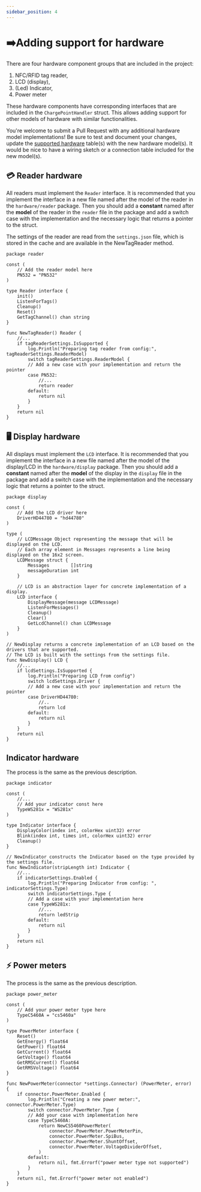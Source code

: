 ```yaml
---
sidebar_position: 4
---
```


# ➡️Adding support for hardware

There are four hardware component groups that are included in the project:

1. NFC/RFID tag reader,
2. LCD (display),
3. (Led) Indicator,
4. Power meter

These hardware components have corresponding interfaces that are included in the `ChargePointHandler` struct. This
allows adding support for other models of hardware with similar functionalities.

You're welcome to submit a Pull Request with any additional hardware model implementations! Be sure to test and document
your changes, update the [supported hardware](../hardware/hardware.md) table(s) with the new hardware model(s). It would
be nice to have a wiring sketch or a connection table included for the new model(s).

## 💳 Reader hardware

All readers must implement the `Reader` interface. It is recommended that you implement the interface in a new file
named after the model of the reader in the `hardware/reader` package. Then you should add a **constant** named after
the **model** of the reader in the `reader` file in the package and add a switch case with the implementation and the
necessary logic that returns a pointer to the struct.

The settings of the reader are read from the `settings.json` file, which is stored in the cache and are available in the
NewTagReader method.

```golang
package reader

const (
	// Add the reader model here
	PN532 = "PN532"
)

type Reader interface {
	init()
	ListenForTags()
	Cleanup()
	Reset()
	GetTagChannel() chan string
}

func NewTagReader() Reader {
	//...
	if tagReaderSettings.IsSupported {
		log.Println("Preparing tag reader from config:", tagReaderSettings.ReaderModel)
		switch tagReaderSettings.ReaderModel {
		// Add a new case with your implementation and return the pointer
		case PN532:
			//...
			return reader
		default:
			return nil
		}
	}
	return nil
}
```

## 🖥️ Display hardware

All displays must implement the `LCD` interface. It is recommended that you implement the interface in a new file named
after the model of the display/LCD in the `hardware/display` package. Then you should add a **constant** named after
the **model** of the display in the `display` file in the package and add a switch case with the implementation and the
necessary logic that returns a pointer to the struct.

```golang
package display

const (
	// Add the LCD driver here
	DriverHD44780 = "hd44780"
)

type (
	// LCDMessage Object representing the message that will be displayed on the LCD.
	// Each array element in Messages represents a line being displayed on the 16x2 screen.
	LCDMessage struct {
		Messages        []string
		messageDuration int
	}

	// LCD is an abstraction layer for concrete implementation of a display.
	LCD interface {
		DisplayMessage(message LCDMessage)
		ListenForMessages()
		Cleanup()
		Clear()
		GetLcdChannel() chan LCDMessage
	}
)

// NewDisplay returns a concrete implementation of an LCD based on the drivers that are supported.
// The LCD is built with the settings from the settings file.
func NewDisplay() LCD {
	//...
	if lcdSettings.IsSupported {
		log.Println("Preparing LCD from config")
		switch lcdSettings.Driver {
		// Add a new case with your implementation and return the pointer
		case DriverHD44780:
			//..
			return lcd
		default:
			return nil
		}
	}
	return nil
}
```

## Indicator hardware

The process is the same as the previous description.

```golang
package indicator

const (
	//...
	// Add your indicator const here
	TypeWS281x = "WS281x"
)

type Indicator interface {
	DisplayColor(index int, colorHex uint32) error
	Blink(index int, times int, colorHex uint32) error
	Cleanup()
}

// NewIndicator constructs the Indicator based on the type provided by the settings file.
func NewIndicator(stripLength int) Indicator {
	//...
	if indicatorSettings.Enabled {
		log.Println("Preparing Indicator from config: ", indicatorSettings.Type)
		switch indicatorSettings.Type {
		// Add a case with your implementation here
		case TypeWS281x:
			//...
			return ledStrip
		default:
			return nil
		}
	}
	return nil
}
```

## ⚡ Power meters

The process is the same as the previous description.

```golang
package power_meter

const (
	// Add your power meter type here
	TypeC5460A = "cs5460a"
)

type PowerMeter interface {
	Reset()
	GetEnergy() float64
	GetPower() float64
	GetCurrent() float64
	GetVoltage() float64
	GetRMSCurrent() float64
	GetRMSVoltage() float64
}

func NewPowerMeter(connector *settings.Connector) (PowerMeter, error) {
	if connector.PowerMeter.Enabled {
		log.Println("Creating a new power meter:", connector.PowerMeter.Type)
		switch connector.PowerMeter.Type {
		// Add your case with implementation here
		case TypeC5460A:
			return NewCS5460PowerMeter(
				connector.PowerMeter.PowerMeterPin,
				connector.PowerMeter.SpiBus,
				connector.PowerMeter.ShuntOffset,
				connector.PowerMeter.VoltageDividerOffset,
			)
		default:
			return nil, fmt.Errorf("power meter type not supported")
		}
	}
	return nil, fmt.Errorf("power meter not enabled")
}
```
